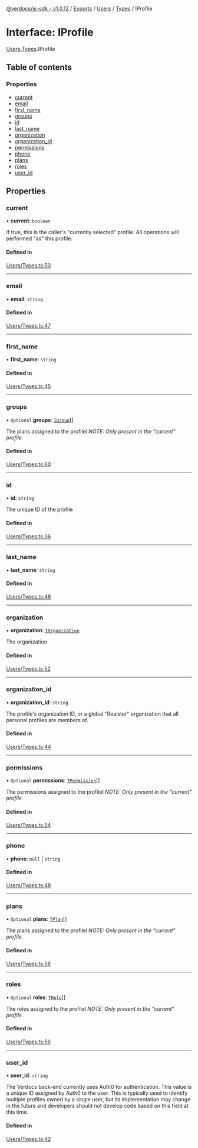 [@verdocs/js-sdk - v1.0.12](../README.md) / [Exports](../modules.md) / [Users](../modules/Users.md) / [Types](../modules/Users.Types.md) / IProfile

# Interface: IProfile

[Users](../modules/Users.md).[Types](../modules/Users.Types.md).IProfile

## Table of contents

### Properties

- [current](Users.Types.IProfile.md#current)
- [email](Users.Types.IProfile.md#email)
- [first_name](Users.Types.IProfile.md#first_name)
- [groups](Users.Types.IProfile.md#groups)
- [id](Users.Types.IProfile.md#id)
- [last_name](Users.Types.IProfile.md#last_name)
- [organization](Users.Types.IProfile.md#organization)
- [organization_id](Users.Types.IProfile.md#organization_id)
- [permissions](Users.Types.IProfile.md#permissions)
- [phone](Users.Types.IProfile.md#phone)
- [plans](Users.Types.IProfile.md#plans)
- [roles](Users.Types.IProfile.md#roles)
- [user_id](Users.Types.IProfile.md#user_id)

## Properties

### current

• **current**: `boolean`

If true, this is the caller's "currently selected" profile. All operations will performed "as" this profile.

#### Defined in

[Users/Types.ts:50](https://github.com/Verdocs/js-sdk/blob/main/src/Users/Types.ts#L50)

___

### email

• **email**: `string`

#### Defined in

[Users/Types.ts:47](https://github.com/Verdocs/js-sdk/blob/main/src/Users/Types.ts#L47)

___

### first\_name

• **first\_name**: `string`

#### Defined in

[Users/Types.ts:45](https://github.com/Verdocs/js-sdk/blob/main/src/Users/Types.ts#L45)

___

### groups

• `Optional` **groups**: [`IGroup`](Organizations.Types.IGroup.md)[]

The plans assigned to the profilel _NOTE: Only present in the "current" profile._

#### Defined in

[Users/Types.ts:60](https://github.com/Verdocs/js-sdk/blob/main/src/Users/Types.ts#L60)

___

### id

• **id**: `string`

The unique ID of the profile

#### Defined in

[Users/Types.ts:36](https://github.com/Verdocs/js-sdk/blob/main/src/Users/Types.ts#L36)

___

### last\_name

• **last\_name**: `string`

#### Defined in

[Users/Types.ts:46](https://github.com/Verdocs/js-sdk/blob/main/src/Users/Types.ts#L46)

___

### organization

• **organization**: [`IOrganization`](Organizations.Types.IOrganization.md)

The organization

#### Defined in

[Users/Types.ts:52](https://github.com/Verdocs/js-sdk/blob/main/src/Users/Types.ts#L52)

___

### organization\_id

• **organization\_id**: `string`

The profile's organization ID, or a global "Realster" organization that all personal profiles are members of.

#### Defined in

[Users/Types.ts:44](https://github.com/Verdocs/js-sdk/blob/main/src/Users/Types.ts#L44)

___

### permissions

• `Optional` **permissions**: [`TPermission`](../modules/Users.Types.md#tpermission)[]

The permissions assigned to the profilel _NOTE: Only present in the "current" profile._

#### Defined in

[Users/Types.ts:54](https://github.com/Verdocs/js-sdk/blob/main/src/Users/Types.ts#L54)

___

### phone

• **phone**: ``null`` \| `string`

#### Defined in

[Users/Types.ts:48](https://github.com/Verdocs/js-sdk/blob/main/src/Users/Types.ts#L48)

___

### plans

• `Optional` **plans**: [`TPlan`](../modules/Users.Types.md#tplan)[]

The plans assigned to the profilel _NOTE: Only present in the "current" profile._

#### Defined in

[Users/Types.ts:58](https://github.com/Verdocs/js-sdk/blob/main/src/Users/Types.ts#L58)

___

### roles

• `Optional` **roles**: [`TRole`](../modules/Users.Types.md#trole)[]

The roles assigned to the profilel _NOTE: Only present in the "current" profile._

#### Defined in

[Users/Types.ts:56](https://github.com/Verdocs/js-sdk/blob/main/src/Users/Types.ts#L56)

___

### user\_id

• **user\_id**: `string`

The Verdocs back-end currently uses Auth0 for authentication. This value is a unique ID assigned by Auth0 to the
user. This is typically used to identify multiple profiles owned by a single user, but its implementation may
change in the future and developers should not develop code based on this field at this time.

#### Defined in

[Users/Types.ts:42](https://github.com/Verdocs/js-sdk/blob/main/src/Users/Types.ts#L42)
